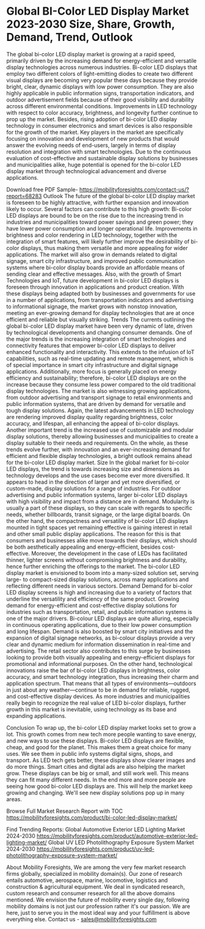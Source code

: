 # Global BI-Color LED Display Market 2023-2030 Size, Share, Growth, Demand, Trend, Outlook

The global bi-color LED display market is growing at a rapid speed, primarily driven by the increasing demand for energy-efficient and versatile display technologies across numerous industries. Bi-color LED displays that employ two different colors of light-emitting diodes to create two different visual displays are becoming very popular these days because they provide bright, clear, dynamic displays with low power consumption. They are also highly applicable in public information signs, transportation indicators, and outdoor advertisement fields because of their good visibility and durability across different environmental conditions. Improvements in LED technology with respect to color accuracy, brightness, and longevity further continue to prop up the market. Besides, rising adoption of bi-color LED display technology in consumer electronics and smart devices is also responsible for the growth of the market. Key players in the market are specifically focusing on innovation and development of new products that would answer the evolving needs of end-users, largely in terms of display resolution and integration with smart technologies. Due to the continuous evaluation of cost-effective and sustainable display solutions by businesses and municipalities alike, huge potential is opened for the bi-color LED display market through technological advancement and diverse applications.

Download free PDF Sample- https://mobilityforesights.com/contact-us/?report=68283
Outlook
The future of the global bi-color LED display market is foreseen to be highly attractive, with further expansion and innovation likely to occur. Several factors can contribute to this high growth: Bi-color LED displays are bound to be on the rise due to the increasing trend in industries and municipalities toward power savings and green power; they have lower power consumption and longer operational life. Improvements in brightness and color rendering in LED technology, together with the integration of smart features, will likely further improve the desirability of bi-color displays, thus making them versatile and more appealing for wider applications. The market will also grow in demands related to digital signage, smart city infrastructure, and improved public communication systems where bi-color display boards provide an affordable means of sending clear and effective messages. Also, with the growth of Smart Technologies and IoT, future development in bi-color LED displays is foreseen through innovation in applications and product creation. With these displays being adapted both by businesses and governments for use in a number of applications, from transportation indicators and advertising to informational signage, the market grows with nonstop innovation, meeting an ever-growing demand for display technologies that are at once efficient and reliable but visually striking.
Trends
The currents outlining the global bi-color LED display market have been very dynamic of late, driven by technological developments and changing consumer demands. One of the major trends is the increasing integration of smart technologies and connectivity features that empower bi-color LED displays to deliver enhanced functionality and interactivity. This extends to the infusion of IoT capabilities, such as real-time updating and remote management, which is of special importance in smart city infrastructure and digital signage applications. Additionally, more focus is generally placed on energy efficiency and sustainability; therefore, bi-color LED displays are on the increase because they consume less power compared to the old traditional display technologies. The market is also witnessing growing applications, from outdoor advertising and transport signage to retail environments and public information systems, that are driven by demand for versatile and tough display solutions. Again, the latest advancements in LED technology are rendering improved display quality regarding brightness, color accuracy, and lifespan, all enhancing the appeal of bi-color displays. Another important trend is the increased use of customizable and modular display solutions, thereby allowing businesses and municipalities to create a display suitable to their needs and requirements. On the whole, as these trends evolve further, with innovation and an ever-increasing demand for efficient and flexible display technologies, a bright outlook remains ahead for the bi-color LED display market.
Size
In the global market for bi-color LED displays, the trend is towards increasing size and dimensions as technology develops and the use cases become ever more diversified. It appears to head in the direction of larger and yet more diversified, or custom-made, display solutions for a range of industries. For outdoor advertising and public information systems, larger bi-color LED displays with high visibility and impact from a distance are in demand. Modularity is usually a part of these displays, so they can scale with regards to specific needs, whether billboards, transit signage, or the large digital boards. On the other hand, the compactness and versatility of bi-color LED displays mounted in tight spaces yet remaining effective is gaining interest in retail and other small public display applications. The reason for this is that consumers and businesses alike move towards their displays, which should be both aesthetically appealing and energy-efficient, besides cost-effective. Moreover, the development in the case of LEDs has facilitated thinner, lighter screens without compromising brightness and durability, hence further enriching the offerings to the market. The bi-color LED display market is envisioned to boom into a many-sized solution set, serving large- to compact-sized display solutions, across many applications and reflecting different needs in various sectors.
Demand 
Demand for bi-color LED display screens is high and increasing due to a variety of factors that underline the versatility and efficiency of the same product. Growing demand for energy-efficient and cost-effective display solutions for industries such as transportation, retail, and public information systems is one of the major drivers. Bi-colour LED displays are quite alluring, especially in continuous operating applications, due to their low power consumption and long lifespan. Demand is also boosted by smart city initiatives and the expansion of digital signage networks, as bi-colour displays provide a very clear and dynamic medium for information dissemination in real-time and advertising. The retail sector also contributes to this surge by businesses looking to provide both visually appealing and energy-efficient displays for promotional and informational purposes. On the other hand, technological innovations raise the bar of bi-color LED displays in brightness, color accuracy, and smart technology integration, thus increasing their charm and application spectrum. That means that all types of environments—outdoors in just about any weather—continue to be in demand for reliable, rugged, and cost-effective display devices. As more industries and municipalities really begin to recognize the real value of LED bi-color displays, further growth in this market is inevitable, using technology as its base and expanding applications.

Conclusion
To wrap up, the bi-color LED display market looks set to grow a lot. This growth comes from new tech more people wanting to save energy, and new ways to use these displays. Bi-color LED displays are flexible, cheap, and good for the planet. This makes them a great choice for many uses. We see them in public info systems digital signs, shops, and transport. As LED tech gets better, these displays show clearer images and do more things. Smart cities and digital ads are also helping the market grow. These displays can be big or small, and still work well. This means they can fit many different needs. In the end more and more people are seeing how good bi-color LED displays are. This will help the market keep growing and changing. We'll see new display solutions pop up in many areas.

Browse Full Market Research Report with TOC https://mobilityforesights.com/product/bi-color-led-display-market/

Find Trending Reports:
Global Automotive Exterior LED Lighting Market 2024-2030
https://mobilityforesights.com/product/automotive-exterior-led-lighting-market/
Global UV LED Photolithography Exposure System Market 2024-2030
https://mobilityforesights.com/product/uv-led-photolithography-exposure-system-market/

About Mobility Foresights,
We are among the very few market research firms globally, specialized in mobility domain(s). Our zone of research entails automotive, aerospace, marine, locomotive, logistics and construction & agricultural equipment. We deal in syndicated research, custom research and consumer research for all the above domains mentioned.
We envision the future of mobility every single day, following mobility domains is not just our profession rather it's our passion. We are here, just to serve you in the most ideal way and your fulfillment is above everything else. Contact us -  sales@mobilityforesights.com 

